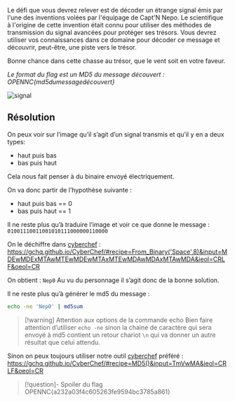 Le défi que vous devrez relever est de décoder un étrange signal émis par l'une des inventions volées par l'équipage de Capt'N Nepo. Le scientifique à l'origine de cette invention était connu pour utiliser des méthodes de transmission du signal avancées pour protéger ses trésors. Vous devrez utiliser vos connaissances dans ce domaine pour décoder ce message et découvrir, peut-être, une piste vers le trésor.

Bonne chance dans cette chasse au trésor, que le vent soit en votre faveur.

_Le format du flag est un MD5 du message découvert : OPENNC{md5dumessagedécouvert}_


![signal](../../../../attachements/signal.png)


## Résolution

On peux voir sur l’image qu’il s’agit d’un signal transmis et qu’il y en a deux types:
* haut puis bas
* bas puis haut

Cela nous fait penser à du binaire envoyé électriquement.

On va donc partir de l’hypothèse suivante : 
* haut puis bas == 0 
* bas puis haut == 1 

Il ne reste plus qu’à traduire l’image et voir ce que donne le message : 
`01001110011001010111000000110000`

On le déchiffre dans [cyberchef](../../../../ressouces/tools/cyberchef.md) : https://gchq.github.io/CyberChef/#recipe=From_Binary('Space',8)&input=MDEwMDExMTAwMTEwMDEwMTAxMTEwMDAwMDAxMTAwMDA&ieol=CRLF&oeol=CR

On obtient : `Nep0`
Au vu du personnage il s’agit donc de la bonne solution.

Il ne reste plus qu’à générer le md5 du message : 
```bash
echo -ne 'Nep0' | md5sum
```

>[!warning] Attention aux options de la commande echo
Bien faire attention d’utiliser `echo -ne` sinon la chaine de caractère qui sera envoyé à md5 contient un retour chariot `\n` qui va donner un autre résultat que celui attendu.

Sinon on peux toujours utiliser notre outil [cyberchef](../../../../ressouces/tools/cyberchef.md) préféré : https://gchq.github.io/CyberChef/#recipe=MD5()&input=TmVwMA&ieol=CRLF&oeol=CR

>[!question]- Spoiler du flag
> OPENNC{a232a03f4c605263fe9594bc3785a861}


